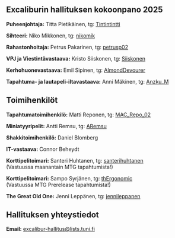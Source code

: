 ## Excaliburin hallituksen kokoonpano 2025
**Puheenjohtaja:** Titta Pietikäinen, tg: [Tintintintti](https://t.me/Tintintintti)

**Sihteeri:** Niko Mikkonen, tg: [nikomik](https://t.me/nikomik)

**Rahastonhoitaja:** Petrus Pakarinen, tg: [petrusp02](https://t.me/petrusp02)

**VPJ ja Viestintävastaava:** Kristo Siiskonen, tg: [Siiskonen](https://t.me/Siiskonen)

**Kerhohuonevastaava:** Emil Sipinen, tg: [AlmondDevourer](https://t.me/AlmondDevourer)

**Tapahtuma- ja lautapeli-iltavastaava:** Anni Mäkinen, tg: [Anzku_M](https://t.me/Anzku_M)

## Toimihenkilöt
**Tapahtumatoimihenkilö:** Matti Reponen, tg: [MAC_Repo_02](https://t.me/MAC_Repo_02)

**Miniatyyripelit:** Antti Remsu, tg: [ARemsu](https://t.me/ARemsu)

**Shakkitoimihenkilö:** Daniel Blomberg

**IT-vastaava:** Connor Beheydt

**Korttipelitoimari:** Santeri Huhtanen, tg: [santerihuhtanen](https://t.me/santerihuhtanen)  
(Vastuussa maanantain MTG tapahtumista!)

**Korttipelitoimari:** Sampo Syrjänen, tg: [thErgonomic](https://t.me/thErgonomic)  
(Vastuussa MTG Prerelease tapahtumista!)

**The Great Old One:** Jenni Leppänen, tg: [jennileppanen](https://t.me/jennileppanen)

## Hallituksen yhteystiedot
**Email:** [excalibur-hallitus@lists.tuni.fi](mailto:excalibur-hallitus@lists.tuni.fi)
